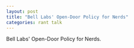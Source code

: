 ```yaml
---
layout: post
title: "Bell Labs' Open-Door Policy for Nerds"
categories: rant talk
---
```


Bell Labs' Open-Door Policy for Nerds.

<!--more-->
